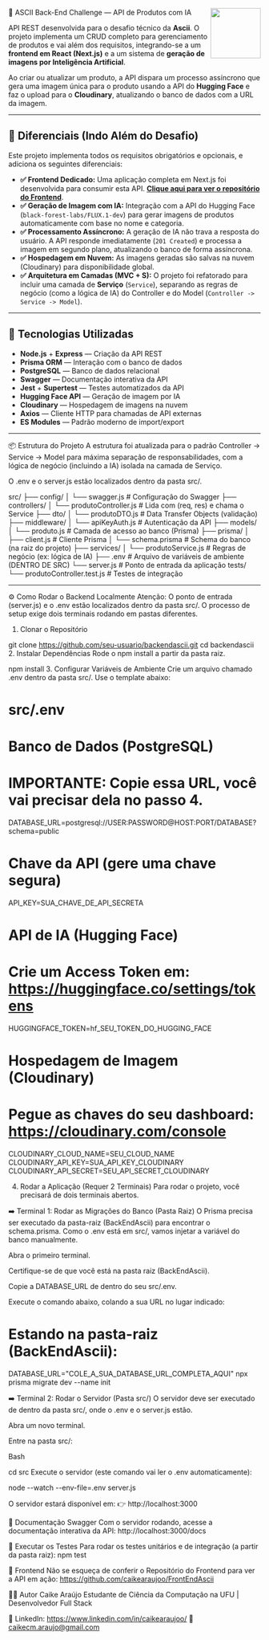 🚀 ASCII Back-End Challenge — API de Produtos com IA
<img src="https://cdn-icons-png.flaticon.com/512/732/732212.png" width="100" align="right"/>

API REST desenvolvida para o desafio técnico da **Ascii**. O projeto implementa um CRUD completo para gerenciamento de produtos e vai além dos requisitos, integrando-se a um **frontend em React (Next.js)** e a um sistema de **geração de imagens por Inteligência Artificial**.

Ao criar ou atualizar um produto, a API dispara um processo assíncrono que gera uma imagem única para o produto usando a API do **Hugging Face** e faz o upload para o **Cloudinary**, atualizando o banco de dados com a URL da imagem.

---

## 🌟 Diferenciais (Indo Além do Desafio)

Este projeto implementa todos os requisitos obrigatórios e opcionais, e adiciona os seguintes diferenciais:

-   **✅ Frontend Dedicado:** Uma aplicação completa em Next.js foi desenvolvida para consumir esta API. **[Clique aqui para ver o repositório do Frontend](https://github.com/seu-usuario/frontendascii)**.
-   **✅ Geração de Imagem com IA:** Integração com a API do Hugging Face (`black-forest-labs/FLUX.1-dev`) para gerar imagens de produtos automaticamente com base no nome e categoria.
-   **✅ Processamento Assíncrono:** A geração de IA não trava a resposta do usuário. A API responde imediatamente (`201 Created`) e processa a imagem em segundo plano, atualizando o banco de forma assíncrona.
-   **✅ Hospedagem em Nuvem:** As imagens geradas são salvas na nuvem (Cloudinary) para disponibilidade global.
-   **✅ Arquitetura em Camadas (MVC + S):** O projeto foi refatorado para incluir uma camada de **Serviço** (`Service`), separando as regras de negócio (como a lógica de IA) do Controller e do Model (`Controller -> Service -> Model`).

---

## 🚀 Tecnologias Utilizadas

-   **Node.js** + **Express** — Criação da API REST
-   **Prisma ORM** — Interação com o banco de dados
-   **PostgreSQL** — Banco de dados relacional
-   **Swagger** — Documentação interativa da API
-   **Jest** + **Supertest** — Testes automatizados da API
-   **Hugging Face API** — Geração de imagem por IA
-   **Cloudinary** — Hospedagem de imagens na nuvem
-   **Axios** — Cliente HTTP para chamadas de API externas
-   **ES Modules** — Padrão moderno de import/export

---

📦 Estrutura do Projeto
A estrutura foi atualizada para o padrão Controller -> Service -> Model para máxima separação de responsabilidades, com a lógica de negócio (incluindo a IA) isolada na camada de Serviço.

O .env e o server.js estão localizados dentro da pasta src/.

src/
├── config/
│   └── swagger.js        # Configuração do Swagger
├── controllers/
│   └── produtoController.js # Lida com (req, res) e chama o Service
├── dto/
│   └── produtoDTO.js       # Data Transfer Objects (validação)
├── middleware/
│   └── apiKeyAuth.js       # Autenticação da API
├── models/
│   └── produto.js          # Camada de acesso ao banco (Prisma)
├── prisma/
│   ├── client.js         # Cliente Prisma
│   └── schema.prisma     # Schema do banco (na raiz do projeto)
├── services/
│   └── produtoService.js   # Regras de negócio (ex: lógica de IA)
├── .env                  # Arquivo de variáveis de ambiente (DENTRO DE SRC)
└── server.js             # Ponto de entrada da aplicação
tests/
└── produtoController.test.js # Testes de integração

---

⚙️ Como Rodar o Backend Localmente
Atenção: O ponto de entrada (server.js) e o .env estão localizados dentro da pasta src/. O processo de setup exige dois terminais rodando em pastas diferentes.

1. Clonar o Repositório

git clone https://github.com/seu-usuario/backendascii.git
cd backendascii
2. Instalar Dependências
Rode o npm install a partir da pasta raiz.

npm install
3. Configurar Variáveis de Ambiente
Crie um arquivo chamado .env dentro da pasta src/. Use o template abaixo:

# src/.env

# Banco de Dados (PostgreSQL)
# IMPORTANTE: Copie essa URL, você vai precisar dela no passo 4.
DATABASE_URL=postgresql://USER:PASSWORD@HOST:PORT/DATABASE?schema=public

# Chave da API (gere uma chave segura)
API_KEY=SUA_CHAVE_DE_API_SECRETA

# API de IA (Hugging Face)
# Crie um Access Token em: https://huggingface.co/settings/tokens
HUGGINGFACE_TOKEN=hf_SEU_TOKEN_DO_HUGGING_FACE

# Hospedagem de Imagem (Cloudinary)
# Pegue as chaves do seu dashboard: https://cloudinary.com/console
CLOUDINARY_CLOUD_NAME=SEU_CLOUD_NAME
CLOUDINARY_API_KEY=SUA_API_KEY_CLOUDINARY
CLOUDINARY_API_SECRET=SEU_API_SECRET_CLOUDINARY

4. Rodar a Aplicação (Requer 2 Terminais)
Para rodar o projeto, você precisará de dois terminais abertos.

➡️ Terminal 1: Rodar as Migrações do Banco (Pasta Raiz)
O Prisma precisa ser executado da pasta-raiz (BackEndAscii) para encontrar o schema.prisma. Como o .env está em src/, vamos injetar a variável do banco manualmente.

Abra o primeiro terminal.

Certifique-se de que você está na pasta raiz (BackEndAscii).

Copie a DATABASE_URL de dentro do seu src/.env.

Execute o comando abaixo, colando a sua URL no lugar indicado:

# Estando na pasta-raiz (BackEndAscii):
DATABASE_URL="COLE_A_SUA_DATABASE_URL_COMPLETA_AQUI" npx prisma migrate dev --name init

➡️ Terminal 2: Rodar o Servidor (Pasta src/)
O servidor deve ser executado de dentro da pasta src/, onde o .env e o server.js estão.

Abra um novo terminal.

Entre na pasta src/:

Bash

cd src
Execute o servidor (este comando vai ler o .env automaticamente):

node --watch --env-file=.env server.js

O servidor estará disponível em: 👉 http://localhost:3000

📘 Documentação Swagger
Com o servidor rodando, acesse a documentação interativa da API: http://localhost:3000/docs

🧪 Executar os Testes
Para rodar os testes unitários e de integração (a partir da pasta raiz):
npm test

🔗 Frontend
Não se esqueça de conferir o Repositório do Frontend para ver a API em ação: https://github.com/caikearaujoo/FrontEndAscii

👨‍💻 Autor
Caike Araújo Estudante de Ciência da Computação na UFU | Desenvolvedor Full Stack

💼 LinkedIn: https://www.linkedin.com/in/caikearaujoo/
📧 caikecm.araujo@gmail.com
